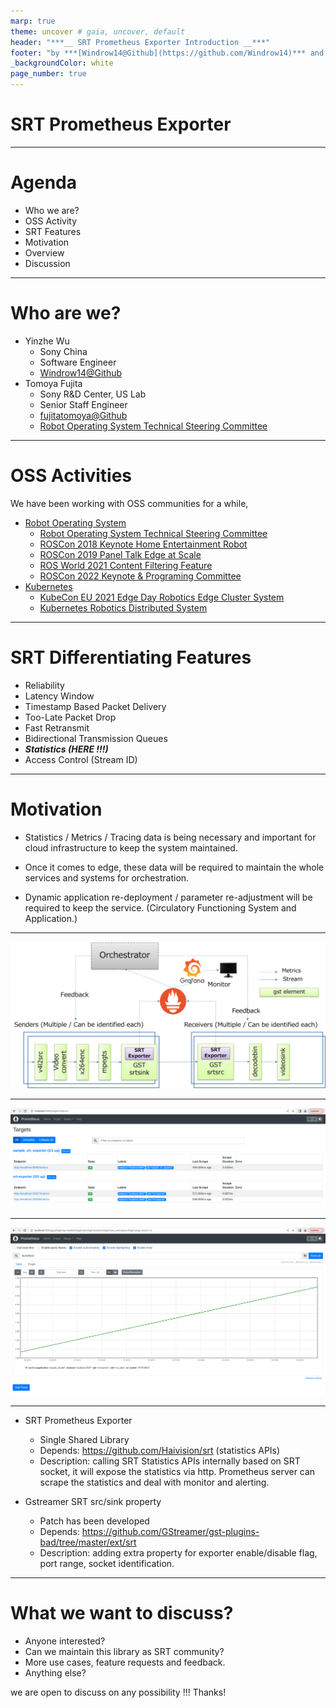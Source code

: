 ```yaml
---
marp: true
theme: uncover # gaia, uncover, default
header: "***__ SRT Prometheus Exporter Introduction __***"
footer: "by ***[Windrow14@Github](https://github.com/Windrow14)*** and ***[fujitatomoya@github](https://github.com/fujitatomoya)***"
_backgroundColor: white
page_number: true
---
```


# SRT Prometheus Exporter

---

# Agenda

- Who we are?
- OSS Activity
- SRT Features
- Motivation
- Overview
- Discussion

---

# Who are we?

- Yinzhe Wu
  - Sony China
  - Software Engineer
  - [Windrow14@Github](https://github.com/Windrow14)
- Tomoya Fujita
  - Sony R&D Center, US Lab
  - Senior Staff Engineer
  - [fujitatomoya@Github](https://github.com/fujitatomoya)
  - [Robot Operating System Technical Steering Committee](https://docs.ros.org/en/rolling/The-ROS2-Project/Governance.html#technical-steering-committee-tsc)

---

# OSS Activities

We have been working with OSS communities for a while,

- [Robot Operating System](https://www.ros.org/)
  - [Robot Operating System Technical Steering Committee](https://docs.ros.org/en/rolling/The-ROS2-Project/Governance.html#technical-steering-committee-tsc)
  - [ROSCon 2018 Keynote Home Entertainment Robot](https://vimeo.com/293292255)
  - [ROSCon 2019 Panel Talk Edge at Scale](https://vimeo.com/378682623)
  - [ROS World 2021 Content Filtering Feature](https://vimeo.com/649654533/c8104829db)
  - [ROSCon 2022 Keynote & Programing Committee](https://roscon.ros.org/2022/)
- [Kubernetes](https://kubernetes.io/)
  - [KubeCon EU 2021 Edge Day Robotics Edge Cluster System](https://kubenetesedgedayeu21.sched.com/event/iS23/kubernetes-robotics-edge-cluster-system-tomoya-fujita-sony-corporation-feng-gao-sony-china-limited)
  - [Kubernetes Robotics Distributed System](https://www.slideshare.net/FujitaTomoya/kerbernetes-robotics-distributed-system-deep-dive)

---

# SRT Differentiating Features

- Reliability
- Latency Window
- Timestamp Based Packet Delivery
- Too-Late Packet Drop
- Fast Retransmit
- Bidirectional Transmission Queues
- ***Statistics (HERE !!!)***
- Access Control (Stream ID)

---

# Motivation

- Statistics / Metrics / Tracing data is being necessary and important for cloud infrastructure to keep the system maintained.

- Once it comes to edge, these data will be required to maintain the whole services and systems for orchestration.

- Dynamic application re-deployment / parameter re-adjustment will be required to keep the service. (Circulatory Functioning System and Application.)

---

![bg 90%](./images/SRT-OSS-Overview.png)

---

![bg 90%](./images/prometheus_1.png)

---

![bg 65%](./images/prometheus_2.png)

---

- SRT Prometheus Exporter
  - Single Shared Library
  - Depends: https://github.com/Haivision/srt (statistics APIs)
  - Description: calling SRT Statistics APIs internally based on SRT socket, it will expose the statistics via http. Prometheus server can scrape the statistics and deal with monitor and alerting.

- Gstreamer SRT src/sink property
  - Patch has been developed
  - Depends: https://github.com/GStreamer/gst-plugins-bad/tree/master/ext/srt 
  - Description: adding extra property for exporter enable/disable flag, port range, socket identification.

---

# What we want to discuss?

- Anyone interested?
- Can we maintain this library as SRT community?
- More use cases, feature requests and feedback.
- Anything else?

we are open to discuss on any possibility !!! Thanks!
